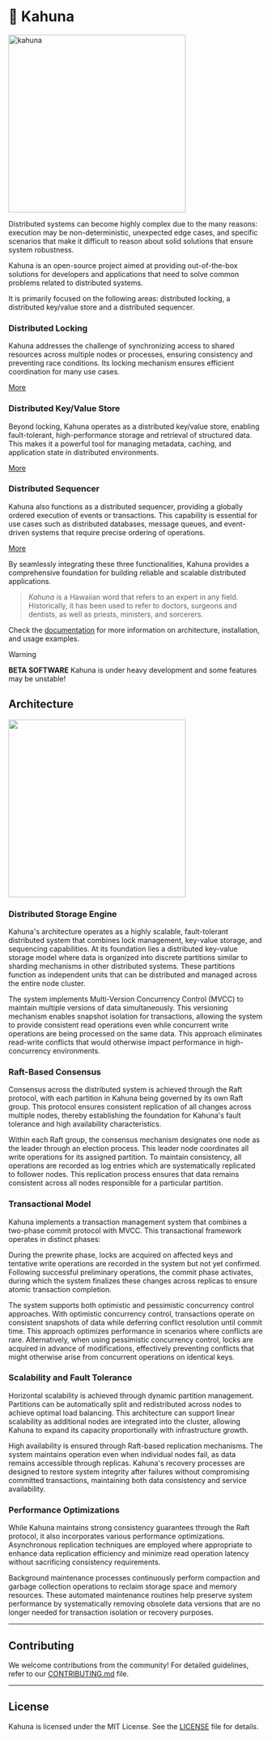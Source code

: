 # 🦎 Kahuna

<img src="https://github.com/user-attachments/assets/d73a177f-5b9a-4e63-9b8d-9bcf067da002" height="350" alt="kahuna">

Distributed systems can become highly complex due to the many reasons: execution may be non-deterministic, unexpected edge cases, and specific scenarios that make it difficult to reason about solid solutions that ensure system robustness.

Kahuna is an open-source project aimed at providing out-of-the-box solutions for developers and applications that need to solve common problems related to distributed systems.

It is primarily focused on the following areas: distributed locking, a distributed key/value store and a distributed sequencer.

### **Distributed Locking**
Kahuna addresses the challenge of synchronizing access to shared resources across multiple nodes or processes, ensuring consistency and preventing race conditions. Its locking mechanism ensures efficient coordination for many use cases.

[More](https://kahunakv.github.io/docs/distributed-locks)

### **Distributed Key/Value Store**
Beyond locking, Kahuna operates as a distributed key/value store, enabling fault-tolerant, 
high-performance storage and retrieval of structured data. This makes it a powerful tool 
for managing metadata, caching, and application state in distributed environments.

[More](https://kahunakv.github.io/docs/distributed-keyvalue-store)

### **Distributed Sequencer**
Kahuna also functions as a distributed sequencer, providing a globally ordered execution 
of events or transactions. This capability is essential for use cases such as distributed 
databases, message queues, and event-driven systems that require precise ordering of 
operations.

[More](https://kahunakv.github.io/docs/distributed-sequencer)

By seamlessly integrating these three functionalities, Kahuna provides a comprehensive 
foundation for building reliable and scalable distributed applications.

> _Kahuna_ is a Hawaiian word that refers to an expert in any field. Historically,
it has been used to refer to doctors, surgeons and dentists,
as well as priests, ministers, and sorcerers.

Check the [documentation](https://kahunakv.github.io/) for more information on architecture, installation, and usage examples.

> [!WARNING]
> **BETA SOFTWARE**
> Kahuna is under heavy development and some features may be unstable!

## Architecture

<img src="https://github.com/user-attachments/assets/b60b213c-d12d-48a5-ba22-38fe99d2a590" height="350">

### Distributed Storage Engine

Kahuna's architecture operates as a highly scalable, fault-tolerant distributed system that combines lock management, key-value storage, and sequencing capabilities. At its foundation lies a distributed key-value storage model where data is organized into discrete partitions similar to sharding mechanisms in other distributed systems. These partitions function as independent units that can be distributed and managed across the entire node cluster.

The system implements Multi-Version Concurrency Control (MVCC) to maintain multiple versions of data simultaneously. This versioning mechanism enables snapshot isolation for transactions, allowing the system to provide consistent read operations even while concurrent write operations are being processed on the same data. This approach eliminates read-write conflicts that would otherwise impact performance in high-concurrency environments.

### Raft-Based Consensus
Consensus across the distributed system is achieved through the Raft protocol, with each partition in Kahuna being governed by its own Raft group. This protocol ensures consistent replication of all changes across multiple nodes, thereby establishing the foundation for Kahuna's fault tolerance and high availability characteristics.

Within each Raft group, the consensus mechanism designates one node as the leader through an election process. This leader node coordinates all write operations for its assigned partition. To maintain consistency, all operations are recorded as log entries which are systematically replicated to follower nodes. This replication process ensures that data remains consistent across all nodes responsible for a particular partition.

### Transactional Model
Kahuna implements a transaction management system that combines a two-phase commit protocol with MVCC. This transactional framework operates in distinct phases:

During the prewrite phase, locks are acquired on affected keys and tentative write operations are recorded in the system but not yet confirmed. Following successful preliminary operations, the commit phase activates, during which the system finalizes these changes across replicas to ensure atomic transaction completion.

The system supports both optimistic and pessimistic concurrency control approaches. With optimistic concurrency control, transactions operate on consistent snapshots of data while deferring conflict resolution until commit time. This approach optimizes performance in scenarios where conflicts are rare. Alternatively, when using pessimistic concurrency control, locks are acquired in advance of modifications, effectively preventing conflicts that might otherwise arise from concurrent operations on identical keys.

### Scalability and Fault Tolerance
Horizontal scalability is achieved through dynamic partition management. Partitions can be automatically split and redistributed across nodes to achieve optimal load balancing. This architecture can support linear scalability as additional nodes are integrated into the cluster, allowing Kahuna to expand its capacity proportionally with infrastructure growth.

High availability is ensured through Raft-based replication mechanisms. The system maintains operation even when individual nodes fail, as data remains accessible through replicas. Kahuna's recovery processes are designed to restore system integrity after failures without compromising committed transactions, maintaining both data consistency and service availability.

### Performance Optimizations
While Kahuna maintains strong consistency guarantees through the Raft protocol, it also incorporates various performance optimizations. Asynchronous replication techniques are employed where appropriate to enhance data replication efficiency and minimize read operation latency without sacrificing consistency requirements.

Background maintenance processes continuously perform compaction and garbage collection operations to reclaim storage space and memory resources. These automated maintenance routines help preserve system performance by systematically removing obsolete data versions that are no longer needed for transaction isolation or recovery purposes.

---

## Contributing

We welcome contributions from the community! For detailed guidelines, 
refer to our [CONTRIBUTING.md](CONTRIBUTING.md) file.

---

## License

Kahuna is licensed under the MIT License. See the [LICENSE](LICENSE) file for details.



